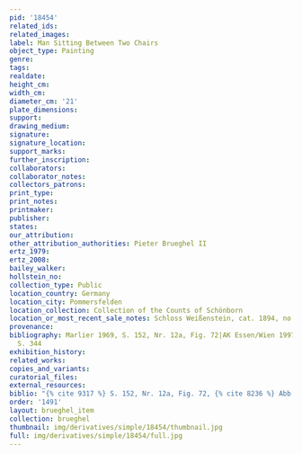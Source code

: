 ```yaml
---
pid: '18454'
related_ids: 
related_images: 
label: Man Sitting Between Two Chairs
object_type: Painting
genre: 
tags: 
realdate: 
height_cm: 
width_cm: 
diameter_cm: '21'
plate_dimensions: 
support: 
drawing_medium: 
signature: 
signature_location: 
support_marks: 
further_inscription: 
collaborators: 
collaborator_notes: 
collectors_patrons: 
print_type: 
print_notes: 
printmaker: 
publisher: 
states: 
our_attribution: 
other_attribution_authorities: Pieter Brueghel II
ertz_1979: 
ertz_2008: 
bailey_walker: 
hollstein_no: 
collection_type: Public
location_country: Germany
location_city: Pommersfelden
location_collection: Collection of the Counts of Schönborn
location_or_most_recent_sale_notes: Schloss Weißenstein, cat. 1894, no. 72f
provenance: 
bibliography: Marlier 1969, S. 152, Nr. 12a, Fig. 72|AK Essen/Wien 1997/98, Abb. 1,
  S. 344
exhibition_history: 
related_works: 
copies_and_variants: 
curatorial_files: 
external_resources: 
biblio: "{% cite 9317 %} S. 152, Nr. 12a, Fig. 72, {% cite 8236 %} Abb. 1, S. 344"
order: '1491'
layout: brueghel_item
collection: brueghel
thumbnail: img/derivatives/simple/18454/thumbnail.jpg
full: img/derivatives/simple/18454/full.jpg
---
```

